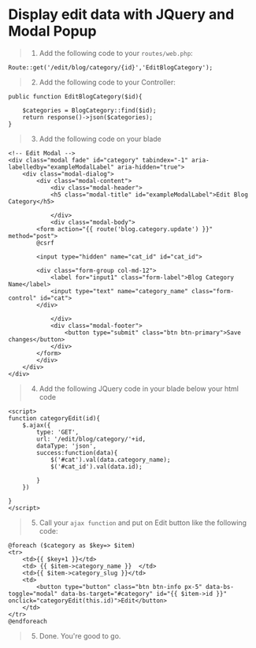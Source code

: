 # Display edit data with JQuery and Modal Popup
> 1. Add the following code to your ```routes/web.php```:
```
Route::get('/edit/blog/category/{id}','EditBlogCategory');
```
> 2. Add the following code to your Controller:
```
public function EditBlogCategory($id){

    $categories = BlogCategory::find($id);
    return response()->json($categories);
}
```
> 3. Add the following code on your blade
```
<!-- Edit Modal -->
<div class="modal fade" id="category" tabindex="-1" aria-labelledby="exampleModalLabel" aria-hidden="true">
    <div class="modal-dialog">
        <div class="modal-content">
            <div class="modal-header">
            <h5 class="modal-title" id="exampleModalLabel">Edit Blog Category</h5>
                
            </div>
            <div class="modal-body"> 
        <form action="{{ route('blog.category.update') }}" method="post">
        @csrf

        <input type="hidden" name="cat_id" id="cat_id">

        <div class="form-group col-md-12">
            <label for="input1" class="form-label">Blog Category Name</label>
            <input type="text" name="category_name" class="form-control" id="cat">
        </div>
                
            </div>
            <div class="modal-footer"> 
                <button type="submit" class="btn btn-primary">Save changes</button>
            </div>
        </form>
        </div>
    </div>
</div>
```
> 4. Add the following JQuery code in your blade below your html code
```
<script>
function categoryEdit(id){
    $.ajax({
        type: 'GET',
        url: '/edit/blog/category/'+id,
        dataType: 'json',
        success:function(data){
            $('#cat').val(data.category_name);
            $('#cat_id').val(data.id);

        }
    })

}
</script>
```
> 5. Call your ```ajax function``` and put on Edit button like the following code:
```
@foreach ($category as $key=> $item) 
<tr>
    <td>{{ $key+1 }}</td>
    <td> {{ $item->category_name }}  </td>
    <td>{{ $item->category_slug }}</td> 
    <td>
        <button type="button" class="btn btn-info px-5" data-bs-toggle="modal" data-bs-target="#category" id="{{ $item->id }}" onclick="categoryEdit(this.id)">Edit</button>                
    </td>
</tr>
@endforeach
```
> 5. Done. You're good to go.